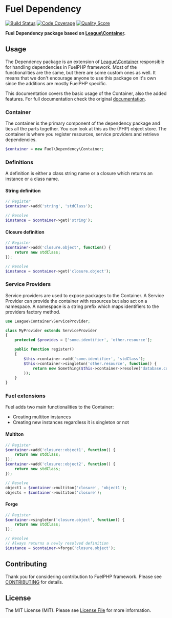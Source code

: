 # Fuel Dependency

[![Build Status](https://img.shields.io/travis/fuelphp/dependency.svg?style=flat-square)](https://travis-ci.org/fuelphp/dependency)
[![Code Coverage](https://img.shields.io/scrutinizer/coverage/g/fuelphp/dependency.svg?style=flat-square)](https://scrutinizer-ci.com/g/fuelphp/dependency)
[![Quality Score](https://img.shields.io/scrutinizer/g/fuelphp/dependency.svg?style=flat-square)](https://scrutinizer-ci.com/g/fuelphp/dependency)

**Fuel Dependency package based on [League\Container](http://container.thephpleague.com).**


## Usage

The Dependency package is an extension of [League\Container](http://container.thephpleague.com) responsible for handling dependencies in FuelPHP framework. Most of the functionalities are the same, but there are some custom ones as well. It means that we don't encourage anyone to use this package on it's own since the additions are mostly FuelPHP specific.

This documentation covers the basic usage of the Container, also the added features. For full documentation check the original [documentation](http://container.thephpleague.com).


### Container

The container is the primary component of the dependency package and ties all the parts together. You can look at this as the (PHP) object store. The container is where you register resources, service providers and retrieve dependencies.


``` php
$container = new Fuel\Dependency\Container;
```


### Definitions

A definition is either a class string name or a closure which returns an instance or a class name.

#### String definition

``` php
// Register
$container->add('string', 'stdClass');

// Resolve
$instance = $container->get('string');
```

#### Closure definition

``` php
// Register
$container->add('closure.object', function() {
	return new stdClass;
});

// Resolve
$instance = $container->get('closure.object');
```


### Service Providers

Service providers are used to expose packages to the Container. A Service
Provider can provide the container with resources but also act on a namespace.
A namespace is a string prefix which maps identifiers to the providers factory method.

``` php
use League\Container\ServiceProvider;

class MyProvider extends ServiceProvider
{
	protected $provides = ['some.identifier', 'other.resource'];

	public function register()
	{
		$this->container->add('some.identifier', 'stdClass');
		$this->container->singleton('other.resource', function() {
			return new Something($this->container->resolve('database.connection'));
		));
	}
}
```


### Fuel extensions

Fuel adds two main functionalities to the Container:

- Creating multiton instances
- Creating new instances regardless it is singleton or not

#### Multiton

``` php
// Register
$container->add('closure::object1', function() {
	return new stdClass;
});
$container->add('closure::object2', function() {
	return new stdClass;
});

// Resolve
object1 = $container->multiton('closure', 'object1');
objects = $container->multiton('closure');
```

#### Forge

``` php
// Register
$container->singleton('closure.object', function() {
	return new stdClass;
});

// Resolve
// Always returns a newly resolved definition
$instance = $container->forge('closure.object');
```


## Contributing

Thank you for considering contribution to FuelPHP framework. Please see [CONTRIBUTING](https://github.com/fuelphp/fuelphp/blob/master/CONTRIBUTING.md) for details.


## License

The MIT License (MIT). Please see [License File](LICENSE) for more information.
